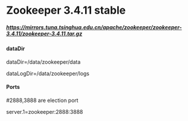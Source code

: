 # Zookeeper 3.4.11 stable 

##### https://mirrors.tuna.tsinghua.edu.cn/apache/zookeeper/zookeeper-3.4.11/zookeeper-3.4.11.tar.gz

#### dataDir
dataDir=/data/zookeeper/data

dataLogDir=/data/zookeeper/logs 


#### Ports

#2888,3888 are election port

server.1=zookeeper:2888:3888

